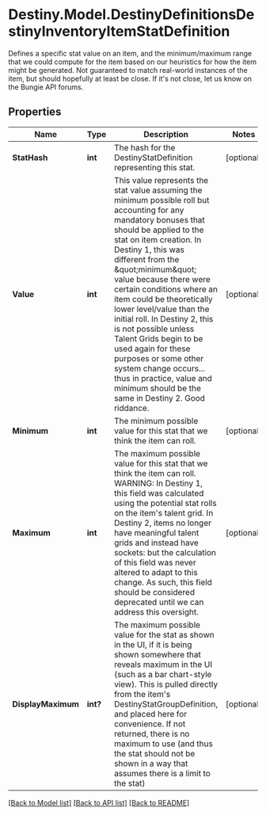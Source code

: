 # Destiny.Model.DestinyDefinitionsDestinyInventoryItemStatDefinition
Defines a specific stat value on an item, and the minimum/maximum range that we could compute for the item based on our heuristics for how the item might be generated.  Not guaranteed to match real-world instances of the item, but should hopefully at least be close. If it's not close, let us know on the Bungie API forums.

## Properties

Name | Type | Description | Notes
------------ | ------------- | ------------- | -------------
**StatHash** | **int** | The hash for the DestinyStatDefinition representing this stat. | [optional] 
**Value** | **int** | This value represents the stat value assuming the minimum possible roll but accounting for any mandatory bonuses that should be applied to the stat on item creation.  In Destiny 1, this was different from the \&quot;minimum\&quot; value because there were certain conditions where an item could be theoretically lower level/value than the initial roll.   In Destiny 2, this is not possible unless Talent Grids begin to be used again for these purposes or some other system change occurs... thus in practice, value and minimum should be the same in Destiny 2. Good riddance. | [optional] 
**Minimum** | **int** | The minimum possible value for this stat that we think the item can roll. | [optional] 
**Maximum** | **int** | The maximum possible value for this stat that we think the item can roll.  WARNING: In Destiny 1, this field was calculated using the potential stat rolls on the item&#39;s talent grid. In Destiny 2, items no longer have meaningful talent grids and instead have sockets: but the calculation of this field was never altered to adapt to this change. As such, this field should be considered deprecated until we can address this oversight. | [optional] 
**DisplayMaximum** | **int?** | The maximum possible value for the stat as shown in the UI, if it is being shown somewhere that reveals maximum in the UI (such as a bar chart-style view).  This is pulled directly from the item&#39;s DestinyStatGroupDefinition, and placed here for convenience.  If not returned, there is no maximum to use (and thus the stat should not be shown in a way that assumes there is a limit to the stat) | [optional] 

[[Back to Model list]](../README.md#documentation-for-models) [[Back to API list]](../README.md#documentation-for-api-endpoints) [[Back to README]](../README.md)

